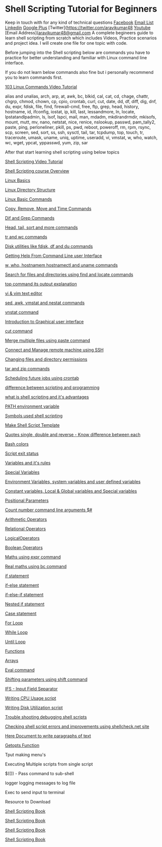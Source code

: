 # Shell Scripting Tutorial for Beginners

Keep in touch with for any kind of technical questions 
[Facebook](https://www.facebook.com/Linuxarkit/)
[Email List](https://feedburner.google.com/fb/a/mailverify?uri=arkit)
[Linkedin](https://in.linkedin.com/in/ravi-kumar-94530121)
[Google Plus](https://plus.google.com/u/0/+RedhatEnterpriseLinuxStepbyStepGuide/posts)
[Twitter](https://twitter.com/aravikumar48
[Youtube](https://www.youtube.com/Techarkit?subconfirmation=1)
[Email Address](aravikumar48@gmail.com
A complete begineers guide to learn shell scripting from scratch which includes Videos, Practice scenarios and project idea. I will create one file for one topic with code.

Before jumping into the Shell scripting below are commands you have to practice for better understanding and familiar with Linux command line interface. 

If you do not learn below commands also fine but i personally recommend you to learn commands first.

[103 Linux Commands Video Tutorial](https://www.youtube.com/watch?v=VG-MMju9RhQ&list=PLHyfPDPl-JDX_dfDEpsvglu4x3h1RjPkz)

alias and unalias, arch, arp, at, awk, bc, blkid, cal, cat, cd, chage, chattr, chgrp, chmod, chown, cp, cpio, crontab, curl, cut, date, dd, df, diff, dig, dnf, du, expr, fdisk, file, find, firewall-cmd, free, ftp, grep, head, history, hostname, id, ifconfig, iostat, ip, kill, last, lessandmore, ln, locate, lpstatandlpadmin, ls, lsof, lspci, mail, man, mdadm, mkdirandrmdir, mkisofs, mount, mutt, mv, nano, netstat, nice, renice, nslookup, passwd, pam_tally2, paste, ping, perloneliner, pkill, ps, pwd, reboot, poweroff, rm, rpm, rsync, scp, screen, sed, sort, ss, ssh, sysctl, tail, tar, tcpdump, top, touch, tr, traceroute, umask, uname, uniq, uptime, useradd, vi, vmstat, w, who, watch, wc, wget, ypcat, yppasswd, yum, zip, sar

After that start learning shell scripting using below topics

[Shell Scripting Video Tutorial](https://www.youtube.com/watch?v=7GNUzvjS_mE&list=PL8cE5Nxf6M6b8qW7CSMsdKbEsPdG9pWfu)

[Shell Scripting course Overview](https://www.youtube.com/watch?v=7GNUzvjS_mE)

[Linux Basics](https://www.youtube.com/watch?v=IFvMor-0eFM)

[Linux Directory Structure](https://www.youtube.com/watch?v=rVxpe1_lNFE)

[Linux Basic Commands](https://www.youtube.com/watch?v=yYC8aaQ3eZA)

[Copy, Remove, Move and Time Commands](https://www.youtube.com/watch?v=G7XFreQkDB8)

[Dif and Grep Commands](https://www.youtube.com/watch?v=RwcQ6JzTsmA)

[Head, tail, sort and more commands](https://www.youtube.com/watch?v=OgV3qrPQulU)

[tr and wc commands](https://www.youtube.com/watch?v=d40a5zFa8yI)

[Disk utilities like fdisk, df and du commands](https://www.youtube.com/watch?v=vx1WZepOmKg)

[Getting Help From Command Line user Interface](https://www.youtube.com/watch?v=GcYu-0IIJas)

[w, who, hostnamem hostnamectl and uname commands](https://www.youtube.com/watch?v=7shAr5lp_Wc)

[Search for files and directories using find and locate commands](https://www.youtube.com/watch?v=Rd6e-OrsHpo)

[top command its output explanation](https://www.youtube.com/watch?v=UQ7rr4_47YY)

[vi & vim text editor](https://www.youtube.com/watch?v=K3SUrcJ740Y)

[sed, awk, vmstat and nestat commands](https://www.youtube.com/watch?v=4hJorSKg9E0)

[vnstat command](https://www.youtube.com/watch?v=KlpE2Ok6Bxo)

[Introduction to Graphical user interface](https://www.youtube.com/watch?v=Yck_xhz9ku0)

[cut command](https://www.youtube.com/watch?v=kBZNJdw7RQQ)

[Merge multiple files using paste command](https://www.youtube.com/watch?v=_Efd6PxhNq4)

[Connect and Manage remote machine using SSH](https://www.youtube.com/watch?v=Dp9J7aktYDs)

[Changing files and directory permissions](https://www.youtube.com/watch?v=NNAxqSyTsUI)

[tar and zip commands](https://www.youtube.com/watch?v=lVQppyhgERA)

[Scheduling future jobs using crontab](https://www.youtube.com/watch?v=OOOabNTnSwY)

[difference between scripting and programming](https://www.youtube.com/watch?v=5UuTNosxNgI)

[what is shell scripting and it's advantages](https://www.youtube.com/watch?v=m2DvuF_S4Ac)

[PATH environment variable](https://www.youtube.com/watch?v=4TZyWegxzGY)

[Symbols used shell scripting](https://www.youtube.com/watch?v=L8IxV7bvBHU)

[Make Shell Script Template](https://www.youtube.com/watch?v=7KEQJ7jtkTg)

[Quotes single, double and reverse - Know difference between each](https://www.youtube.com/watch?v=9_fhRI-dos4)

[Bash colors](https://arkit.co.in/coloring-style-text-shell-scripting/)

[Script exit status](https://arkit.co.in/shell-scripting-exit-status-shell-scripting-return-codes/)

[Variables and it's rules](https://www.youtube.com/watch?v=839s_OtTqDA)

[Special Variables](https://www.youtube.com/watch?v=PfxzX4XNYRE)

[Environment Variables, system variables and user defined variables](https://www.youtube.com/watch?v=PfxzX4XNYRE)

[Constant variables, Local & Global variables and Special variables](https://www.youtube.com/watch?v=839s_OtTqDA)

[Positional Parameters](https://www.youtube.com/watch?v=PfxzX4XNYRE)

[Count number command line arguments $#](https://www.youtube.com/watch?v=YizjrX9ph10)

[Arithmetic Operators](https://www.youtube.com/watch?v=qxNQ_D8txPo)

[Relational Operators](https://www.youtube.com/watch?v=U-u1wx5VeTU)

[LogicalOperators](https://www.youtube.com/watch?v=m_F1FTKdUU4)

[Boolean Operators](https://www.youtube.com/watch?v=U-u1wx5VeTU)

[Maths using expr command](https://www.youtube.com/watch?v=qxNQ_D8txPo)

[Real maths using bc command](https://www.youtube.com/watch?v=qxNQ_D8txPo)

[if statement](https://www.youtube.com/watch?v=gncu9vzmILw)

[if-else statement](https://www.youtube.com/watch?v=nDhbOeEQeNY)

[if-else-if statement](https://www.youtube.com/watch?v=UJET-9cmaqU)

[Nested if statement](https://www.youtube.com/watch?v=Kd1SJFnmj9k)

[Case statement](https://www.youtube.com/watch?v=JJ7mAPU0KhI)

[For Loop](https://www.youtube.com/watch?v=1fnAUUS4qg0)

[While Loop](https://www.youtube.com/watch?v=nBMuVIRGpwY)

[Until Loop](https://www.youtube.com/watch?v=zdk795qFgWk)

[Functions](https://www.youtube.com/watch?v=jXv1otUXMG4)

[Arrays](https://www.youtube.com/watch?v=2Fetj2V6rrM)

[Eval command](https://www.youtube.com/watch?v=AjqBRGwLmLc&list=PL8cE5Nxf6M6b8qW7CSMsdKbEsPdG9pWfu&index=57&t=0s)

[Shifting parameters using shift command](https://www.youtube.com/watch?v=48j0kxOFKZE)

[IFS - Input Field Separator](https://www.youtube.com/watch?v=so8IRuhWjEM)

[Writing CPU Usage script](https://www.youtube.com/watch?v=NQx43bY4lNo)

[Writing Disk Utilization script](https://www.youtube.com/watch?v=yXhdDV13nrA)

[Trouble shooting debugging shell scripts](https://www.youtube.com/watch?v=kgj-4_gmvi4)

[Checking shell script errors and improvements using shellcheck.net site](https://www.youtube.com/watch?v=kgj-4_gmvi4)

[Here Document to write paragraphs of text](https://www.youtube.com/watch?v=r9lb0ZxGFqE)

[Getopts Function](https://www.youtube.com/watch?v=j-lEoC0DWI8)

Tput making menu's

Executing Multiple scripts from single script

$(()) - Pass command to sub-shell

logger logging messages to log file

Exec to send input to terminal

Resource to Download

[Shell Scripting Book](https://arkit-in.tradepub.com/free/w_wile48/)

[Shell Scripting Book](https://arkit-in.tradepub.com/free/w_pack42/)

[Shell Scripting Book](https://arkit-in.tradepub.com/free/w_advb01/)

[Shell Scripting Book](https://arkit-in.tradepub.com/free/w_wile54/)

